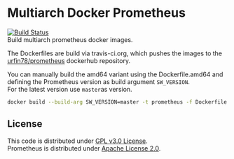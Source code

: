 # Multiarch Docker Prometheus
[![Build Status](https://travis-ci.org/urfin78/docker-prometheus.svg?branch=master)](https://travis-ci.org/urfin78/docker-prometheus)  
Build multiarch prometheus docker images.

The Dockerfiles are build via travis-ci.org, which pushes the images to the [urfin78/prometheus](https://hub.docker.com/r/urfin78/prometheus) dockerhub repository.

You can manually build the amd64 variant using the Dockerfile.amd64 and defining the Prometheus version as build argument `SW_VERSION`.  
For the latest version use `master`as version.  

```bash
docker build --build-arg SW_VERSION=master -t prometheus -f Dockerfile.amd64 .
```

## License
This code is distributed under [GPL v3.0 License](https://github.com/urfin78/docker-prometheus/blob/master/LICENSE).  
Prometheus is distributed under [Apache License 2.0](https://github.com/prometheus/prometheus/blob/master/LICENSE).
